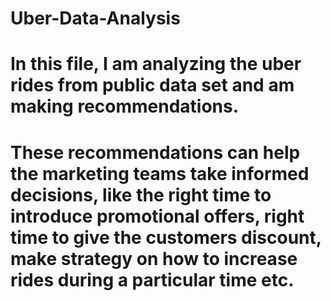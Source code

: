 # Uber-Data-Analysis

# In this file, I am analyzing the uber rides from public data set and am making recommendations.
# These recommendations can help the marketing teams take informed decisions, like the right time to introduce promotional offers, right time to give the customers discount, make strategy on how to increase rides during a particular time etc.
